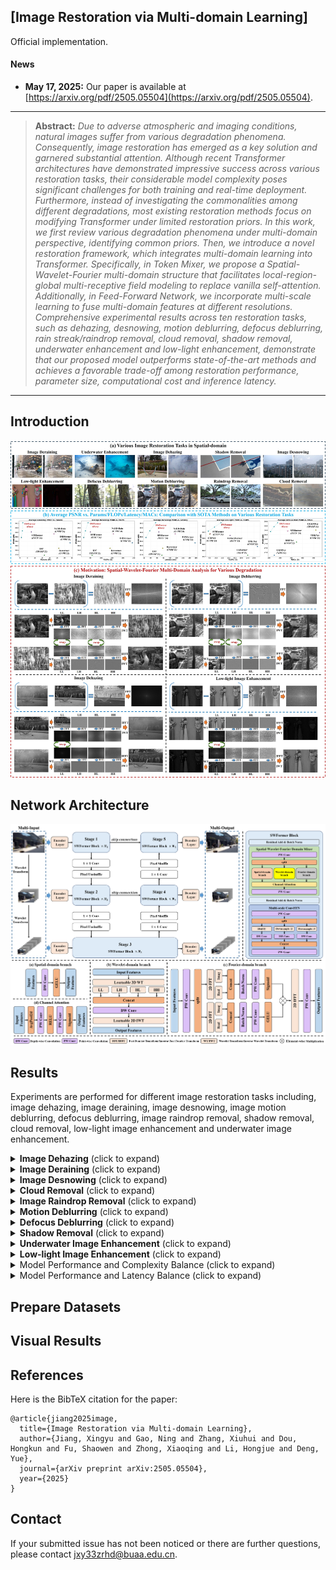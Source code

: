 ## [Image Restoration via Multi-domain Learning]
 Official implementation.
 
#### News
- **May 17, 2025:** Our paper is available at [https://arxiv.org/pdf/2505.05504](https://arxiv.org/pdf/2505.05504).


<hr />

> **Abstract:** *Due to adverse atmospheric and imaging conditions, natural images suffer from various degradation phenomena. Consequently, image restoration has emerged as a key solution and garnered substantial attention. Although recent Transformer architectures have demonstrated impressive success across various restoration tasks, their considerable model complexity poses significant challenges for both training and real-time deployment. Furthermore, instead of investigating the commonalities among different degradations, most existing restoration methods focus on modifying Transformer under limited restoration priors. In this work, we first review various degradation phenomena under multi-domain perspective, identifying common priors. Then, we introduce a novel restoration framework, which integrates multi-domain learning into Transformer. Specifically, in Token Mixer, we propose a Spatial-Wavelet-Fourier multi-domain structure that facilitates local-region-global multi-receptive field modeling to replace vanilla self-attention. Additionally, in Feed-Forward Network, we incorporate multi-scale learning to fuse multi-domain features at different resolutions. Comprehensive experimental results across ten restoration tasks, such as dehazing, desnowing, motion deblurring, defocus deblurring, rain streak/raindrop removal, cloud removal, shadow removal, underwater enhancement and low-light enhancement, demonstrate that our proposed model outperforms state-of-the-art methods and achieves a favorable trade-off among restoration performance, parameter size, computational cost and inference latency.* 
<hr />

## Introduction
<p align='center'>
<img src = "image/intro_new.jpg"> 

## Network Architecture
<p align='center'>
<img src = "image/method.png"> 


## Results
Experiments are performed for different image restoration tasks including, image dehazing, image deraining, image desnowing, image motion deblurring, defocus deblurring, image raindrop removal, shadow removal, cloud removal, low-light image enhancement and underwater image enhancement. 

<details>
<summary><strong>Image Dehazing</strong> (click to expand) </summary>
<p align='center'>
<img src = "image/haze_results.jpg"> 
</details>

<details>
<summary><strong>Image Deraining</strong> (click to expand) </summary>
<p align='center'>
<img src = "image/deraining_results.jpg"> 
</details>

<details>
<summary><strong>Image Desnowing</strong> (click to expand) </summary>
<p align='center'>
<img src = "image/desnow_results.jpg"> 
</details>

<details>
<summary><strong>Cloud Removal</strong> (click to expand) </summary>
<p align='center'>
<img src = "image/cloud_results.jpg"> 
</details>

<details>
<summary><strong>Image Raindrop Removal</strong> (click to expand) </summary>
<p align='center'>
<img src = "image/raindrop_results.jpg"> 
</details>

<details>
<summary><strong>Motion Deblurring</strong> (click to expand) </summary>
<p align="center">
<img src = "image/motion_blur_results.jpg" >
</details>

<details>
<summary><strong>Defocus Deblurring</strong> (click to expand) </summary>
<p align="center">
<img src = "image/defocus_blur_results.jpg"> 
</details>


<details>
<summary><strong>Shadow Removal</strong> (click to expand) </summary>
<p align="center">
<img src = "image/shadow_results.jpg"> 
</details>

<details>
<summary><strong>Underwater Image Enhancement</strong> (click to expand) </summary>
<p align="center">
<img src = "image/underwater_results.jpg"> 
</details>

<details>
<summary><strong>Low-light Image Enhancement</strong> (click to expand) </summary>
<p align="center">
<img src = "image/lowlight_results.jpg"> 
</details>

<details>
<summary><strong></strong>Model Performance and Complexity Balance (click to expand) </summary>
<p align="center">
<img src = "image/efficiency_compare.jpg"> 
</details>

<details>
<summary><strong></strong>Model Performance and Latency Balance (click to expand) </summary>
<p align="center">
<img src = "image/latency_compare.jpg"> 
</details>

## Prepare Datasets

## Visual Results

## References

Here is the BibTeX citation for the paper:

    @article{jiang2025image,
      title={Image Restoration via Multi-domain Learning},
      author={Jiang, Xingyu and Gao, Ning and Zhang, Xiuhui and Dou, Hongkun and Fu, Shaowen and Zhong, Xiaoqing and Li, Hongjue and Deng, Yue},
      journal={arXiv preprint arXiv:2505.05504},
      year={2025}
    }

## Contact

If your submitted issue has not been noticed or there are further questions, please contact jxy33zrhd@buaa.edu.cn.
